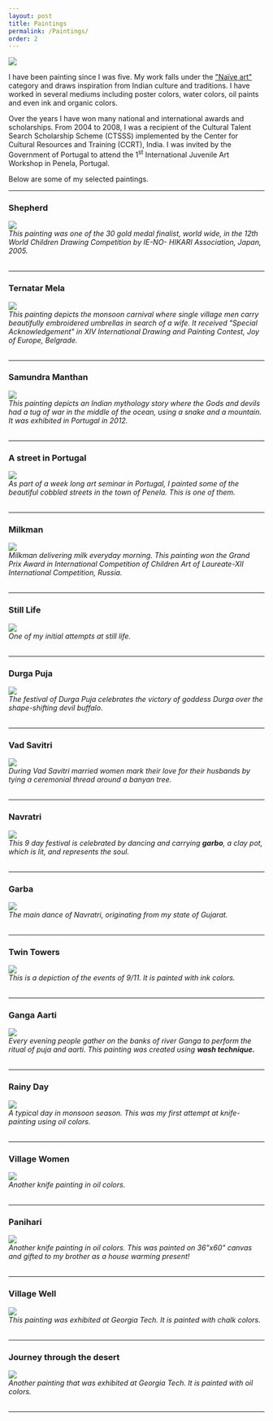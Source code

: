 ```yaml
---
layout: post
title: Paintings
permalink: /Paintings/
order: 2
---
```


<img class="col half right" src="/img/paint.jpg">

I have been painting since I was five. My work falls under the <a href="https://en.wikipedia.org/wiki/Na%C3%AFve_art" target="blank">"Naïve art"</a> category and draws inspiration from Indian culture and traditions. I have worked in several mediums including poster colors, water colors, oil paints and even ink and organic colors.

Over the years I have won many national and international awards and scholarships. From 2004 to 2008, I was a recipient of the Cultural Talent Search Scholarship Scheme (CTSSS) implemented by the Center for Cultural Resources and Training (CCRT), India. I was invited by the Government of Portugal to attend the 1<sup>st</sup> International Juvenile Art Workshop in Penela, Portugal.

Below are some of my selected paintings.
<br/>
<hr/>

<div class="header-bar">
  <h3>Shepherd</h3>
</div>
<div class="img_painting">
	<img class="col three" src="/painting_gallery/shephard_japan.jpg" atl="Shepherd">
</div>
<div class="col three caption">
	<i>This painting was one of the 30 gold medal finalist, world wide, in the 12th World Children Drawing Competition by
IE-NO- HIKARI Association, Japan, 2005.<br/>  </i>
</div>
<br/>
<hr/>

<div class="header-bar">
  <h3>Ternatar Mela</h3>
</div>
<div class="img_painting">
	<img class="col three" src="/painting_gallery/ternatar_mela.jpg" atl="Ternater Mela">
</div>
<div class="col three caption">
	<i>This painting depicts the monsoon carnival where single village men carry beautifully embroidered umbrellas in search of a wife. It received "Special Acknowledgement" in XIV International Drawing and Painting Contest, Joy of Europe, Belgrade. <br/></i>
</div>
<br/>
<hr/>

<div class="header-bar">
  <h3>Samundra Manthan</h3>
</div>
<div class="img_painting">
	<img class="col three" src="/painting_gallery/samundra_manthan.jpg" atl="Samudra Manthan">
</div>
<div class="col three caption">
	<i>This painting depicts an Indian mythology story where the Gods and devils had a tug of war in the middle of the ocean, using a snake and a mountain. It was exhibited in Portugal in 2012.<br/>  </i>
</div>

<br/>
<hr/>

<div class="header-bar">
  <h3>A street in Portugal</h3>
</div>
<div class="img_painting">
	<img src="/painting_gallery/landscape_portugal.jpg" atl="landscape_portugal" >
</div>
<div class="col three caption">
	<i>As part of a week long art seminar in Portugal, I painted some of the beautiful cobbled streets in the town of Penela. This is one of them. <br/>  </i>
</div>

<br/>                                                                                                               
<hr/>

<div class="header-bar">
  <h3>Milkman</h3>
</div>
<div class="img_painting">
	<img class="col three" src="/painting_gallery/milkman.jpg" atl="Milkman">
</div>
<div class="col three caption">                          
	<i>Milkman delivering milk everyday morning.
  This painting won the Grand Prix Award in International Competition of Children Art of Laureate-XII
  International Competition, Russia.<br/>  </i>
</div>

<br/>
<hr/>

<div class="header-bar">
  <h3>Still Life</h3>
</div>
<div class="img_painting">
	<img class="col three" src="/painting_gallery/still_life.jpg" atl="Still life">
</div>
<div class="col three caption">                          
	<i>One of my initial attempts at still life.<br/>  </i>
</div>

<br/>
<hr/>

<div class="header-bar">
  <h3>Durga Puja</h3>
</div>
<div class="img_painting">
	<img class="col three" src="/painting_gallery/scan1.jpg" atl="Durga Puja">
</div>
<div class="col three caption">                          
	<i>The festival of Durga Puja celebrates the victory of goddess Durga over the shape-shifting devil buffalo.<br/>  </i>
</div>

<br/>
<hr/>

<div class="header-bar">
  <h3>Vad Savitri</h3>
</div>
<div class="img_painting">
	<img class="col three" src="/painting_gallery/vad_savitri.jpg" atl="Vad Savitri">
</div>
<div class="col three caption">                          
	<i>During Vad Savitri married women mark their love for their husbands by tying a ceremonial thread around a banyan tree. <br/>  </i>
</div>

<br/>
<hr/>

<!--div class="header-bar">
  <h3>Diwali</h3>
</div>
<div class="img_painting">
	<img class="col three" src="/painting_gallery/diwali.jpg" atl="Diwali">
</div>
<div class="col three caption">                          
	<i>The festival of lights is celebrated in honor of Lord Ram's victory of Ravana, by lighting fireworks and making rangoli. <br/>  </i>
</div>

<br/>
<hr/-->

<div class="header-bar">
  <h3>Navratri</h3>
</div>
<div class="img_painting">
	<img class="col three" src="/painting_gallery/navratri.jpg" atl="navratri">
</div>
<div class="col three caption">                          
	<i>This 9 day festival is celebrated by dancing and carrying <b>garbo</b>, a clay pot, which is lit, and represents the soul.<br/>  </i>
</div>

<br/>
<hr/>

<div class="header-bar">
  <h3>Garba</h3>
</div>
<div class="img_painting">
	<img class="col three" src="/painting_gallery/navratri2.jpg" atl="garba">
</div>
<div class="col three caption">                          
	<i>The main dance of Navratri, originating from my state of Gujarat.<br/>  </i>
</div>

<br/>
<hr/>

<div class="header-bar">
  <h3>Twin Towers</h3>
</div>
<div class="img_painting">
	<img class="col three" src="/painting_gallery/bin_laden.png" atl="9/11">
</div>
<div class="col three caption">                          
	<i>This is a depiction of the events of 9/11. It is painted with ink colors.<br/>  </i>
</div>

<br/>
<hr/>

<div class="header-bar">
  <h3>Ganga Aarti</h3>
</div>
<div class="img_painting">
	<img class="col three" src="/painting_gallery/ganga_arti.jpg" atl="Ganga arti">
</div>
<div class="col three caption">                          
	<i>Every evening people gather on the banks of river Ganga to perform the ritual of puja and aarti.
  This painting was created using <b>wash technique.</b><br/></i>
</div>

<br/>
<div class="h_line"></div>
<hr/>

<div class="header-bar">
  <h3>Rainy Day</h3>
</div>
<div class="img_painting">
	<img class="col three" src="/painting_gallery/rainy_day_oil.jpg" atl="Monsoon">
</div>
<div class="col three caption">                          
	<i>A typical day in monsoon season. This was my first attempt at knife-painting using oil colors.<br/>  </i>
</div>

<br/>
<hr/>

<div class="header-bar">
  <h3>Village Women</h3>
</div>
<div class="img_painting">
	<img class="col three" src="/painting_gallery/village_women_oiol.jpg" atl="Panihari">
</div>
<div class="col three caption">                          
	<i>Another knife painting in oil colors. <br/>  </i>
</div>

<br/>
<hr/>

<div class="header-bar">
  <h3>Panihari</h3>
</div>
<div class="img_painting">
	<img class="col three" src="/painting_gallery/panihari_oil.jpg" atl="Panihari">
</div>
<div class="col three caption">                          
	<i>Another knife painting in oil colors. This was painted on 36"x60" canvas and gifted to my brother as a house warming present! <br/>  </i>
</div>

<br/>
<hr/>

<div class="header-bar">
  <h3>Village Well</h3>
</div>
<div class="img_painting">
	<img class="col three" src="/painting_gallery/village_well.jpg" atl="Village Well">
</div>
<div class="col three caption">                          
	<i>This painting was exhibited at Georgia Tech. It is painted with chalk colors.<br/>  </i>
</div>

<br/>
<hr/>


<div class="header-bar">
  <h3>Journey through the desert</h3>
</div>
<div class="img_painting">
	<img class="col three" src="/painting_gallery/desert.jpg" atl="Desert">
</div>
<div class="col three caption">                          
	<i>Another painting that was exhibited at Georgia Tech. It is painted with oil colors.<br/>  </i>
</div>

<br/>
<hr/>
